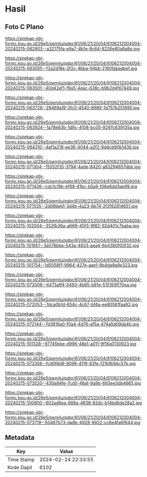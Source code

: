 # Hasil

## Foto C Plano

https://sirekap-obj-formc.kpu.go.id/26e5/pemilu/pdpr/61/06/21/20/04/6106212004004-20240215-062903--a32175fa-e9a7-4b1e-8c64-8226e80a6a8e.jpg

https://sirekap-obj-formc.kpu.go.id/26e5/pemilu/pdpr/61/06/21/20/04/6106212004004-20240215-063055--f2a2d18e-2f2c-4bba-94bb-2160fabadbef.jpg

https://sirekap-obj-formc.kpu.go.id/26e5/pemilu/pdpr/61/06/21/20/04/6106212004004-20240215-063501--40d42ef1-f9a5-4eac-b38c-b9b2d4f67449.jpg

https://sirekap-obj-formc.kpu.go.id/26e5/pemilu/pdpr/61/06/21/20/04/6106212004004-20240215-063728--29469a19-2fc0-4540-8989-1d757b251995.jpg

https://sirekap-obj-formc.kpu.go.id/26e5/pemilu/pdpr/61/06/21/20/04/6106212004004-20240215-063924--1a78e83b-1d9c-4108-bc05-9297c639135a.jpg

https://sirekap-obj-formc.kpu.go.id/26e5/pemilu/pdpr/61/06/21/20/04/6106212004004-20240215-064310--4af1a219-ee36-4044-a2f2-9d4cb90b1436.jpg

https://sirekap-obj-formc.kpu.go.id/26e5/pemilu/pdpr/61/06/21/20/04/6106212004004-20240215-071304--15552f35-3794-4ade-8420-a83294657dbb.jpg

https://sirekap-obj-formc.kpu.go.id/26e5/pemilu/pdpr/61/06/21/20/04/6106212004004-20240215-071426--cdc1c19b-ef69-41bc-b5a9-f06e6dd3ae99.jpg

https://sirekap-obj-formc.kpu.go.id/26e5/pemilu/pdpr/61/06/21/20/04/6106212004004-20240215-071535--2d06beb1-3d4b-4a23-8e74-2f2f82814651.jpg

https://sirekap-obj-formc.kpu.go.id/26e5/pemilu/pdpr/61/06/21/20/04/6106212004004-20240215-102004--352fb36a-a669-45f3-9f82-92d401c7baba.jpg

https://sirekap-obj-formc.kpu.go.id/26e5/pemilu/pdpr/61/06/21/20/04/6106212004004-20240215-101851--3a578bbe-543a-4933-aea4-6e4360f00f32.jpg

https://sirekap-obj-formc.kpu.go.id/26e5/pemilu/pdpr/61/06/21/20/04/6106212004004-20240215-101754--1d5058f1-9964-427e-aae1-8b4da8a9e323.jpg

https://sirekap-obj-formc.kpu.go.id/26e5/pemilu/pdpr/61/06/21/20/04/6106212004004-20240215-072006--4473aff4-0493-4b95-b91e-515193ff70ea.jpg

https://sirekap-obj-formc.kpu.go.id/26e5/pemilu/pdpr/61/06/21/20/04/6106212004004-20240215-072053--7dca0b1d-654c-4c67-bf4a-ee80581faa92.jpg

https://sirekap-obj-formc.kpu.go.id/26e5/pemilu/pdpr/61/06/21/20/04/6106212004004-20240215-072144--7d3816a0-f0a4-4d76-af5a-474a5d09da4b.jpg

https://sirekap-obj-formc.kpu.go.id/26e5/pemilu/pdpr/61/06/21/20/04/6106212004004-20240215-101328--97745bbe-d996-48e1-a011-9f16a0130923.jpg

https://sirekap-obj-formc.kpu.go.id/26e5/pemilu/pdpr/61/06/21/20/04/6106212004004-20240215-073356--fcd0f4d9-9099-4119-83fe-f21bfb94c57b.jpg

https://sirekap-obj-formc.kpu.go.id/26e5/pemilu/pdpr/61/06/21/20/04/6106212004004-20240215-073520--430a84fe-7cd0-48af-9a9b-693ee3db4665.jpg

https://sirekap-obj-formc.kpu.go.id/26e5/pemilu/pdpr/61/06/21/20/04/6106212004004-20240215-100900--602ad6ea-688a-4838-82dc-b14bd6de28a2.jpg

https://sirekap-obj-formc.kpu.go.id/26e5/pemilu/pdpr/61/06/21/20/04/6106212004004-20240215-073719--50467b73-da8b-4928-8922-cc6e4fa6f644.jpg


## Metadata

| Key        | Value               |
| ---------- | ------------------- |
| Time Stamp | 2024-02-24 22:33:55 |
| Kode Dapil | 6102                |



